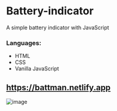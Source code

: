 # Battery-indicator
A simple battery indicator with JavaScript
### Languages:
* HTML 
* CSS 
* Vanilla JavaScript
## https://battman.netlify.app
![image](https://user-images.githubusercontent.com/81018331/211066872-1511c60d-4e9c-4f1f-ad62-0af70042d292.png)
